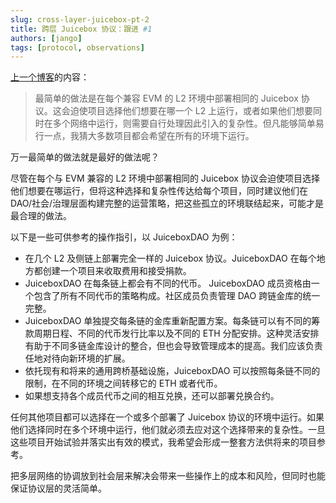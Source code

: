 ```yaml
---
slug: cross-layer-juicebox-pt-2
title: 跨层 Juicebox 协议：跟进 #1 
authors: [jango]
tags: [protocol, observations]
---
```


[上一个博客](https://docs.juicebox.money/zh/blog/multi-layer-juicebox/)的内容：
> 最简单的做法是在每个兼容 EVM 的 L2 环境中部署相同的 Juicebox 协议。这会迫使项目选择他们想要在哪一个 L2 上运行，或者如果他们想要同时在多个网络中运行，则需要自行处理因此引入的复杂性。但凡能够简单易行一点，我猜大多数项目都会希望在所有的环境下运行。

万一最简单的做法就是最好的做法呢？

尽管在每个与 EVM 兼容的 L2 环境中部署相同的 Juicebox 协议会迫使项目选择他们想要在哪运行，但将这种选择和复杂性传达给每个项目，同时建议他们在 DAO/社会/治理层面构建完整的运营策略，把这些孤立的环境联结起来，可能才是最合理的做法。

以下是一些可供参考的操作指引，以 JuiceboxDAO 为例：

- 在几个 L2 及侧链上部署完全一样的 Juicebox 协议。JuiceboxDAO 在每个地方都创建一个项目来收取费用和接受捐款。
- JuiceboxDAO 在每条链上都会有不同的代币。 JuiceboxDAO 成员资格由一个包含了所有不同代币的策略构成。社区成员负责管理 DAO 跨链金库的统一完整。
- JuiceboxDAO 单独提交每条链的金库重新配置方案。每条链可以有不同的筹款周期日程、不同的代币发行比率以及不同的 ETH 分配安排。这种灵活安排有助于不同多链金库设计的整合，但也会导致管理成本的提高。我们应该负责任地对待向新环境的扩展。
- 依托现有和将来的通用跨桥基础设施，JuiceboxDAO 可以按照每条链不同的限制，在不同的环境之间转移它的 ETH 或者代币。
- 如果想支持各个成员代币之间的相互兑换，还可以部署兑换合约。

任何其他项目都可以选择在一个或多个部署了 Juicebox 协议的环境中运行。如果他们选择同时在多个环境中运行，他们就必须去应对这个选择带来的复杂性。一旦这些项目开始试验并落实出有效的模式，我希望会形成一整套方法供将来的项目参考。

把多层网络的协调放到社会层来解决会带来一些操作上的成本和风险，但同时也能保证协议层的灵活简单。
